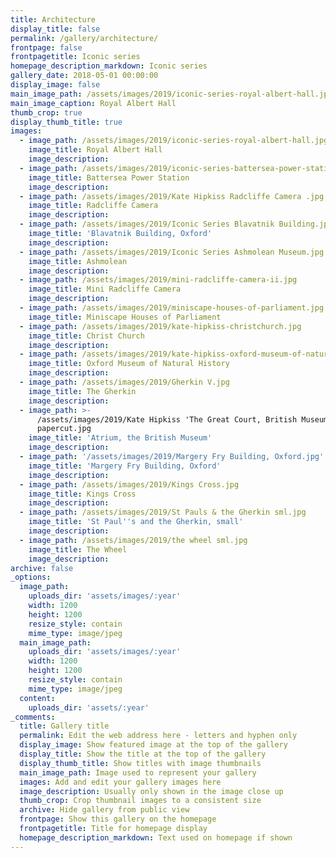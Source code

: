 ```yaml
---
title: Architecture
display_title: false
permalink: /gallery/architecture/
frontpage: false
frontpagetitle: Iconic series
homepage_description_markdown: Iconic series
gallery_date: 2018-05-01 00:00:00
display_image: false
main_image_path: /assets/images/2019/iconic-series-royal-albert-hall.jpg
main_image_caption: Royal Albert Hall
thumb_crop: true
display_thumb_title: true
images:
  - image_path: /assets/images/2019/iconic-series-royal-albert-hall.jpg
    image_title: Royal Albert Hall
    image_description:
  - image_path: /assets/images/2019/iconic-series-battersea-power-station.jpg
    image_title: Battersea Power Station
    image_description:
  - image_path: /assets/images/2019/Kate Hipkiss Radcliffe Camera .jpg
    image_title: Radcliffe Camera
    image_description:
  - image_path: /assets/images/2019/Iconic Series Blavatnik Building.jpg
    image_title: 'Blavatnik Building, Oxford'
    image_description:
  - image_path: /assets/images/2019/Iconic Series Ashmolean Museum.jpg
    image_title: Ashmolean
    image_description:
  - image_path: /assets/images/2019/mini-radcliffe-camera-ii.jpg
    image_title: Mini Radcliffe Camera
    image_description:
  - image_path: /assets/images/2019/miniscape-houses-of-parliament.jpg
    image_title: Miniscape Houses of Parliament
  - image_path: /assets/images/2019/kate-hipkiss-christchurch.jpg
    image_title: Christ Church
    image_description:
  - image_path: /assets/images/2019/kate-hipkiss-oxford-museum-of-natural-history.jpg
    image_title: Oxford Museum of Natural History
    image_description:
  - image_path: /assets/images/2019/Gherkin V.jpg
    image_title: The Gherkin
    image_description:
  - image_path: >-
      /assets/images/2019/Kate Hipkiss 'The Great Court, British Museum' layered
      papercut.jpg
    image_title: 'Atrium, the British Museum'
    image_description:
  - image_path: '/assets/images/2019/Margery Fry Building, Oxford.jpg'
    image_title: 'Margery Fry Building, Oxford'
    image_description:
  - image_path: /assets/images/2019/Kings Cross.jpg
    image_title: Kings Cross
    image_description:
  - image_path: /assets/images/2019/St Pauls & the Gherkin sml.jpg
    image_title: 'St Paul''s and the Gherkin, small'
    image_description:
  - image_path: /assets/images/2019/the wheel sml.jpg
    image_title: The Wheel
    image_description:
archive: false
_options:
  image_path:
    uploads_dir: 'assets/images/:year'
    width: 1200
    height: 1200
    resize_style: contain
    mime_type: image/jpeg
  main_image_path:
    uploads_dir: 'assets/images/:year'
    width: 1200
    height: 1200
    resize_style: contain
    mime_type: image/jpeg
  content:
    uploads_dir: 'assets/:year'
_comments:
  title: Gallery title
  permalink: Edit the web address here - letters and hyphen only
  display_image: Show featured image at the top of the gallery
  display_title: Show the title at the top of the gallery
  display_thumb_title: Show titles with image thumbnails
  main_image_path: Image used to represent your gallery
  images: Add and edit your gallery images here
  image_description: Usually only shown in the image close up
  thumb_crop: Crop thumbnail images to a consistent size
  archive: Hide gallery from public view
  frontpage: Show this gallery on the homepage
  frontpagetitle: Title for homepage display
  homepage_description_markdown: Text used on homepage if shown
---
```


